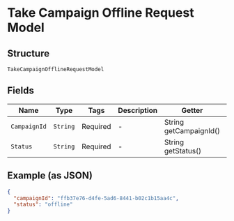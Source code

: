
# Take Campaign Offline Request Model

## Structure

`TakeCampaignOfflineRequestModel`

## Fields

| Name | Type | Tags | Description | Getter | Setter |
|  --- | --- | --- | --- | --- | --- |
| `CampaignId` | `String` | Required | - | String getCampaignId() | setCampaignId(String campaignId) |
| `Status` | `String` | Required | - | String getStatus() | setStatus(String status) |

## Example (as JSON)

```json
{
  "campaignId": "ffb37e76-d4fe-5ad6-8441-b02c1b15aa4c",
  "status": "offline"
}
```

